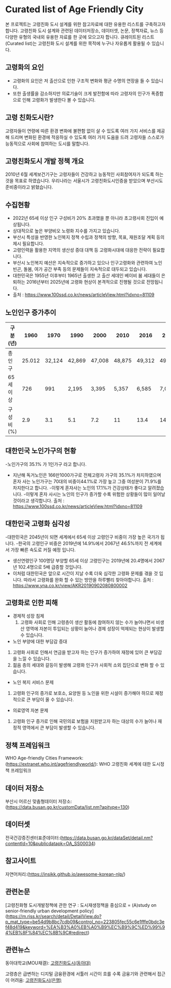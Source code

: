 # Curated list of Age Friendly City
본 프로젝트는 고령친화 도시 설계를 위한 참고자료에 대한 유용한 리스트를 구축하고자 합니다. 고령친화 도시 설계와 관련된 데이터저장소, 데이터셋, 논문, 정책자료, 뉴스 등 다양한 유형의 국내외 유용한 자료를 한 곳에 모으고자 합니다. 큐레이트된 리스트(Curated list)는 고령친화 도시 설계를 위한 목적에 누구나 자유롭게 활용될 수 있습니다. 

## 고령화의 요인
- 고령화의 요인은 저 출산으로 인한 구조적 변화와 평균 수명의 연장을 들 수 있습니다.
- 또한 출생률을 감소하지만 의료기술이 크게 발전함에 따라 고령자의 인구가 폭증함으로 인해 고령화가 발생한다 볼 수 있습니다.

## 고령 친화도시란?
 고령자들이 연령에 따른 환경 변화에 불편함 없이 살 수 있도록 여러 가지 서비스를 제공해 드리며 변화된 환경에 적응하실 수 있도록 여러 가지 도움을 드려 고령자들 스스로가 능동적으로 사회에 참여하는 도시를 말합니다.

## 고령친화도시 개발 정책 개요
 2010년 6월 세계보건기구는 고령자들이 건강하고 능동적인 사회참여자가 되도록 하는것을 목표로 하였습니다.
 우리나라는 서울시가 고령친화도시인증을 받았으며 부산시도 준비중이라고 밝혔습니다.
 
 
## 수집현황
- 2022년 65세 이상 인구 구성비가 20% 초과했을 뿐 아니라 초고령사회 진입이 예상됩니다.
- 상대적으로 높은 부양비오 노령화 지수를 가지고 있습니다.
- 부산시 특성을 반영한 노인복지 정책 수립과 정책의 방향, 목표, 재원조달 계획 등의 제시 필요합니다.
- 고령인력을 활용한 지역의 생산성 증대 대책 등 고령화시대에 대응한 전략이 필요합니다.
- 부산시 노인복지 예산은 지속적으로 증가하고 있으나 인구고령화와 관련하여 노인빈곤, 돌봄, 여가 공간 부족 등의 문제들이 지속적으로 대두되고 있습니다.
- 대한민국은  1955년 이후부터 1965년 출생한 고 출산 세데인 베이비 붐 세대들이 은퇴하는 2016년부터 2025년에 고령화 현상이 본격적으로 진행될 것으로 전망됩니다.
-  출처 : https://www.100ssd.co.kr/news/articleView.html?idxno=81109

## 노인인구 증가추이
|구분(년)|1960|1970|1990|2000|2010|2016|2018|2026|
|---|---|---|---|---|---|---|---|---|
|총인구|25.012|32,124|42,869|47,008|48,875|49,312|49,340|49,039|
|65세이상|726|991|2,195|3,395|5,357|6,585|7,075|10,218|
|구성비(%)|2.9|3.1|5.1|7.2|11|13.4|14.3|20.8|

## 대한민국 노인가구의 현황 

-노인가구의 35.1% 가 1인가구 라고 합니다.
-	지난해 독거노인은 166만1000가구로 전체고령자 가구의 35.1%가 차지하였으며 혼자 사는 노인가구는 70대의 비중이44.1%로 가장 높고 그중 여성분이 71.9%를 차지한다고 합니다.
-이렇게 혼자사는 노인의 17.1%가 건강상태가 좋다고 알려졌습니다.
-이렇게 혼자 사시는 노인의 인구가 증가할 수록 위험한 상황들이 많이 일어날 것이라고 생각합니다.
출처 : https://www.100ssd.co.kr/news/articleView.html?idxno=81109

## 대한민국 고령화 심각성
-대한민국은 2045년이 되면 세계에서 65세 이상 고령인구 비중이 가장 높은 국가가 됩니다.
-한국의 고령인구 비중은 2019년에 14.9%에서 2067년 46.5%까지 전 세계에서 가장 빠른 속도로 커질 예정 입니다.
-	생산연령인구 100명당 부양할 65세 이상 고령인구는 2019년에 20.4명에서 2067년 102.4명으로 5배 급증할 것입니다.
-	이처럼 대한민국은 앞으로 시간이 지날 수록 더욱 심각한 고령화 문제를 겪을 것 입니다. 따라서 고령화를 완화 할 수 있는 방안을 하루빨리 찾아야합니다.
출처 : https://www.yna.co.kr/view/AKR20190902080800002

## 고령화로 인한 피해
- 경제적 성장 침제
  1.	고령화 사회로 인해 고령층이 생산 활동에 참여하지 않는 수가 늘어나면서 비생산 영역에 자본이 투입되는 상황이 늘어나 경제 성장이 억제되는 현상이 발생할 수 있습니다.
-	노인 부양에 대한 부담감 증대
  1.	고령화 사회로 인해서 연금을 받고자 하는 인구가 증가하여 재정에 있어 큰 부담감을 느낄 수 있습니다.
  2.	젊음 층의 세대와 갈등이 발생해 고령화 인구가 사회적 소외 집단으로 변화 할 수 있습니다.
-	노인 복지 서비스 문제
  1.	고령화 인구의 증가로 보호소, 요양원 등 노인을 위한 시설이 증가해야 하므로 재정적으로 큰 부담이 올 수 있습니다.
-	의료영역 자본 문제
  1.	고령화 인구 증가로 인해 국민의료 보험을 지원받고자 하는 대상의 수가 늘어나 재정적 영역에서 큰 부담이 발생할 수 있습니다.


## 정책 프레임워크
WHO Age-friendly Cities Framework:(https://extranet.who.int/agefriendlyworld/): WHO 고령친화 세계에 대한 도시정책 프레임워크

## 데이터 저장소
부산시 어르신 맞춤형데이터 저장소:(https://data.busan.go.kr/customData/list.nm?apitype=130)

## 데이터셋
전국건강증진센터표준데이터:(https://data.busan.go.kr/dataSet/detail.nm?contentId=10&publicdatapk=OA_SS00034)

## 참고사이트
자연어처리:(https://insikk.github.io/awesome-korean-nlp/)

## 관련논문
[고령친화형 도시개발정책에 관한 연구 : 도시재생정책을 중심으로 = (A)study on senior-friendly urban development policy]
(https://m.riss.kr/search/detail/DetailView.do?p_mat_type=be54d9b8bc7cdb09&control_no=223805fec55c6e1fffe0bdc3ef48d419&keyword=%EA%B3%A0%EB%A0%B9%EC%B9%9C%ED%99%94%EB%8F%84%EC%8B%9C#redirect)

## 관련뉴스
동아대학교(MOU채결):
[고령친화도시(동아대)](http://www.busan.com/view/busan/view.php?code=2022040114332108171)

고령층은 급변하는 디지털 금융환경에 서툴러 시간이 흐를 수록 금융기와 관련해서 접근이 어려움:
[고령친화도시(은행)](http://www.busan.com/view/busan/view.php?code=2022021419013200349)



